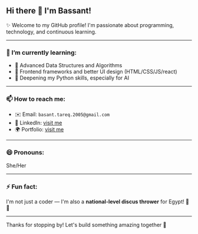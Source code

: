 ## Hi there 👋 I'm Bassant!

✨ Welcome to my GitHub profile! I'm passionate about programming, technology, and continuous learning.

---

### 🌱 I’m currently learning:
- 🧠 Advanced Data Structures and Algorithms
- 📱 Frontend frameworks and better UI design (HTML/CSS/JS/react)
- 🐍 Deepening my Python skills, especially for AI

---

### 📫 How to reach me:
- ✉️ Email: `basant.tareq.2005@gmail.com`
- 📱 LinkedIn: [visit me](https://www.linkedin.com/in/bassant-tarek-106a2031b?utm_source=share&utm_campaign=share_via&utm_content=profile&utm_medium=android_app)
- 🌍 Portfolio: [visit me](https://bassant2005.github.io/portfolio/)

---

### 😄 Pronouns:
She/Her

---

### ⚡ Fun fact:
I'm not just a coder — I'm also a **national-level discus thrower** for Egypt! 🥇💪

---

Thanks for stopping by! Let's build something amazing together 🚀
